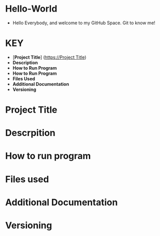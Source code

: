 # Hello-World
* Hello Everybody, and welcome to my GitHub Space. Git to know me!
# KEY
* [**Project Title**] ([https://Project Title](https://github.com/lulockhart/Hello-World/blob/main/README.md#project-title))
* **Description**
* **How to Run Program**
* **How to Run Program**
* **Files Used**
* **Additional Documentation**
* **Versioning**

# Project Title
# Descrpition
# How to run program
# Files used
# Additional Documentation
# Versioning
